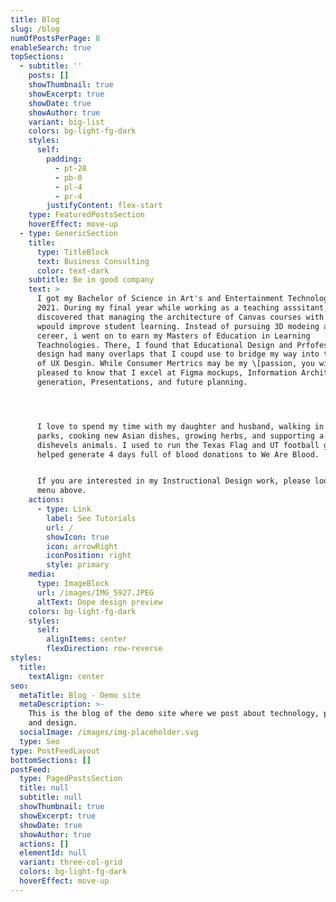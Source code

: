 ```yaml
---
title: Blog
slug: /blog
numOfPostsPerPage: 8
enableSearch: true
topSections:
  - subtitle: ''
    posts: []
    showThumbnail: true
    showExcerpt: true
    showDate: true
    showAuthor: true
    variant: big-list
    colors: bg-light-fg-dark
    styles:
      self:
        padding:
          - pt-28
          - pb-0
          - pl-4
          - pr-4
        justifyContent: flex-start
    type: FeaturedPostsSection
    hoverEffect: move-up
  - type: GenericSection
    title:
      type: TitleBlock
      text: Business Consulting
      color: text-dark
    subtitle: Be in good company
    text: >
      I got my Bachelor of Science in Art's and Entertainment Technology in
      2021. During my final year while working as a teaching asssitant, I
      discovered that managing the architecture of Canvas courses with visuals
      wpould improve student learning. Instead of pursuing 3D modeing and a
      cereer, i went on to earn my Masters of Education in Learning
      Teachnologies. There, I found that Educational Design and Prfofessional
      design had many overlaps that I coupd use to bridge my way into to world
      of UX Desgin. While Consumer Mertrics may be my \[passion, you will be
      pleased to know that I excel at Figma mockups, Information Architecture
      generation, Presentations, and future planning.




      I love to spend my time with my daughter and husband, walking in the
      parks, cooking new Asian dishes, growing herbs, and supporting a home for
      dishevels animals. I used to run the Texas Flag and UT football games, and
      helped generate 4 days full of blood donations to We Are Blood.


      If you are interested in my Instructional Design work, please look in the
      menu above. 
    actions:
      - type: Link
        label: See Tutorials
        url: /
        showIcon: true
        icon: arrowRight
        iconPosition: right
        style: primary
    media:
      type: ImageBlock
      url: /images/IMG_5927.JPEG
      altText: Dope design preview
    colors: bg-light-fg-dark
    styles:
      self:
        alignItems: center
        flexDirection: row-reverse
styles:
  title:
    textAlign: center
seo:
  metaTitle: Blog - Demo site
  metaDescription: >-
    This is the blog of the demo site where we post about technology, product,
    and design.
  socialImage: /images/img-placeholder.svg
  type: Seo
type: PostFeedLayout
bottomSections: []
postFeed:
  type: PagedPostsSection
  title: null
  subtitle: null
  showThumbnail: true
  showExcerpt: true
  showDate: true
  showAuthor: true
  actions: []
  elementId: null
  variant: three-col-grid
  colors: bg-light-fg-dark
  hoverEffect: move-up
---
```


